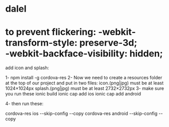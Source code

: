 # dalel

to prevent flickering:
-webkit-transform-style: preserve-3d;   
-webkit-backface-visibility: hidden;
===============================================================
add icon and splash:

1- npm install -g cordova-res
2- Now we need to create a resources folder at the top of our project and put in two files:
    icon.(png|jpg) must be at least 1024×1024px
    splash.(png|jpg) must be at least 2732×2732px
3- 
make sure you run these
ionic build
ionic cap add ios
ionic cap add android

4- then run these:

cordova-res ios --skip-config --copy
cordova-res android --skip-config --copy

